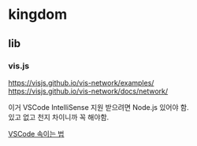 # kingdom

## lib
### vis.js
https://visjs.github.io/vis-network/examples/  
https://visjs.github.io/vis-network/docs/network/

이거 VSCode IntelliSense 지원 받으려면 Node.js 있어야 함.  
있고 없고 천지 차이니까 꼭 해야함.

[VSCode 속이는 법](https://github.com/kuro11pow2/kingdom/blob/93e33d08db236ea06fc21b6397620465a48391e2/src/network_object.js#L5)
